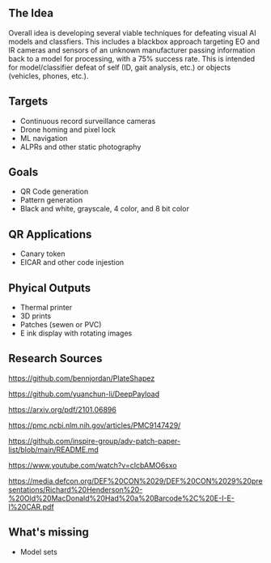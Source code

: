 ## The Idea

Overall idea is developing several viable techniques for defeating visual AI models and classfiers. This includes a blackbox approach targeting EO and IR cameras and sensors of an unknown manufacturer passing information back to a model for processing, with a 75% success rate. This is intended for model/classifier defeat of self (ID, gait analysis, etc.) or objects (vehicles, phones, etc.).

## Targets

- Continuous record surveillance cameras
- Drone homing and pixel lock
- ML navigation
- ALPRs and other static photography

## Goals

- QR Code generation
- Pattern generation
- Black and white, grayscale, 4 color, and 8 bit color

## QR Applications

- Canary token
- EICAR and other code injestion

## Phyical Outputs

- Thermal printer
- 3D prints
- Patches (sewen or PVC)
- E ink display with rotating images

## Research Sources

https://github.com/bennjordan/PlateShapez

https://github.com/yuanchun-li/DeepPayload

https://arxiv.org/pdf/2101.06896

https://pmc.ncbi.nlm.nih.gov/articles/PMC9147429/

https://github.com/inspire-group/adv-patch-paper-list/blob/main/README.md

https://www.youtube.com/watch?v=cIcbAMO6sxo

https://media.defcon.org/DEF%20CON%2029/DEF%20CON%2029%20presentations/Richard%20Henderson%20-%20Old%20MacDonald%20Had%20a%20Barcode%2C%20E-I-E-I%20CAR.pdf

## What's missing

- Model sets
  
